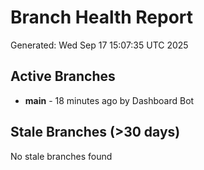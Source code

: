 # Branch Health Report
Generated: Wed Sep 17 15:07:35 UTC 2025

## Active Branches
- **main** - 18 minutes ago by Dashboard Bot

## Stale Branches (>30 days)
No stale branches found
